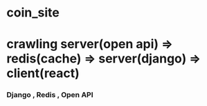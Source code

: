 # coin_site

# crawling server(open api) => redis(cache) => server(django) => client(react)


### Django , Redis , Open API
